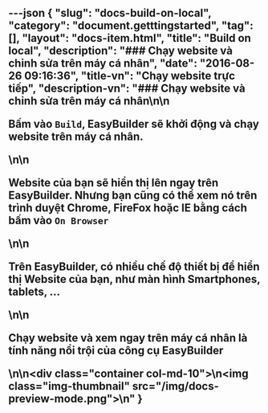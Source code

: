 ---json
{
    "slug": "docs-build-on-local",
    "category": "document.getttingstarted",
    "tag": [],
    "layout": "docs-item.html",
    "title": "Build on local",
    "description": "### Chạy website và chỉnh sửa trên máy cá nhân",
    "date": "2016-08-26 09:16:36",
    "title-vn": "Chạy website trực tiếp",
    "description-vn": "### Chạy website và chỉnh sửa trên máy cá nhân\n\n<p>Bấm vào <code>Build</code>, EasyBuilder sẽ khởi động và chạy website trên máy cá nhân.</p>\n\n<p>Website của bạn sẽ hiển thị lên ngay trên EasyBuilder. Nhưng bạn cũng có thể xem nó trên trình duyệt  Chrome, FireFox hoặc IE bằng cách bấm vào  <code>On Browser</code> </p>\n\n<p>Trên EasyBuilder, có nhiều chế độ thiết bị để hiển thị Website của bạn, như màn hình Smartphones, tablets, ...</p>\n\n<p> Chạy website và xem ngay trên máy cá nhân là tính năng nổi trội của công cụ EasyBuilder  </p>\n\n<div class=\"container col-md-10\">\n<img  class=\"img-thumbnail\" src=\"/img/docs-preview-mode.png\">\n</div>"
}
---
